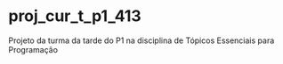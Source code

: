 # proj_cur_t_p1_413
Projeto da turma da tarde do P1 na disciplina de Tópicos Essenciais para Programação
